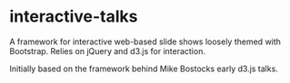 interactive-talks
=================

A framework for interactive web-based slide shows loosely themed with Bootstrap.
Relies on jQuery and d3.js for interaction.

Initially based on the framework behind Mike Bostocks early d3.js talks.
